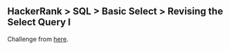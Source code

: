 ## HackerRank > SQL > Basic Select > Revising the Select Query I

Challenge from [here](https://www.hackerrank.com/challenges/revising-the-select-query/problem).
